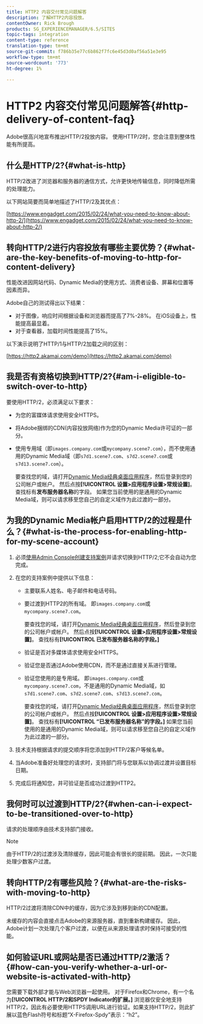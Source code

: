 ```yaml
---
title: HTTP2 内容交付常见问题解答
description: 了解HTTP2内容投放。
contentOwner: Rick Brough
products: SG_EXPERIENCEMANAGER/6.5/SITES
topic-tags: integration
content-type: reference
translation-type: tm+mt
source-git-commit: f786b35e77c6b862f7fc6e45d3d0af56a51e3e95
workflow-type: tm+mt
source-wordcount: '773'
ht-degree: 1%

---
```



# HTTP2 内容交付常见问题解答{#http-delivery-of-content-faq}

Adobe很高兴地宣布推出HTTP/2投放内容。 使用HTTP/2时，您会注意到整体性能有所提高。

## 什么是HTTP/2?{#what-is-http}

HTTP/2改进了浏览器和服务器的通信方式，允许更快地传输信息，同时降低所需的处理能力。

以下网站简要而简单地描述了HTTP/2及其优点：

[https://www.engadget.com/2015/02/24/what-you-need-to-know-about-http-2/](https://www.engadget.com/2015/02/24/what-you-need-to-know-about-http-2/)

## 转向HTTP/2进行内容投放有哪些主要优势？{#what-are-the-key-benefits-of-moving-to-http-for-content-delivery}

性能改进因网站代码、Dynamic Media的使用方式、消费者设备、屏幕和位置等因素而异。

Adobe自己的测试得出以下结果：

* 对于图像，响应时间根据设备和浏览器而提高了7%-28%。 在iOS设备上，性能提高最显着。
* 对于查看器，加载时间性能提高了15%。

以下演示说明了HTTP/1与HTTP/2加载之间的区别：

[https://http2.akamai.com/demo](https://http2.akamai.com/demo)

## 我是否有资格切换到HTTP/2?{#am-i-eligible-to-switch-over-to-http}

要使用HTTP/2，必须满足以下要求：

* 为您的富媒体请求使用安全HTTPS。
* 将Adobe捆绑的CDN(内容投放网络)作为您的Dynamic Media许可证的一部分。
* 使用专用域（即`images.company.com`或`mycompany.scene7.com`），而不使用通用的Dynamic Media域（即`s7d1.scene7.com`、`s7d2.scene7.com`或`s7d13.scene7.com`）。

   要查找您的域，请打开[Dynamic Media经典桌面应用程序](https://experienceleague.adobe.com/docs/dynamic-media-classic/using/getting-started/signing-out.html#getting-started)，然后登录到您的公司帐户或帐户。 然后点按&#x200B;**[!UICONTROL 设置>应用程序设置>常规设置]**。 查找标有&#x200B;**发布服务器名称**&#x200B;的字段。 如果您当前使用的是通用的Dynamic Media域，则可以请求移至您自己的自定义域作为此过渡的一部分。

## 为我的Dynamic Media帐户启用HTTP/2的过程是什么？{#what-is-the-process-for-enabling-http-for-my-scene-account}

1. 必须[使用Admin Console创建支持案例](https://helpx.adobe.com/enterprise/admin-guide.html/enterprise/using/support-for-experience-cloud.ug.html)并请求切换到HTTP/2;它不会自动为您完成。
1. 在您的支持案例中提供以下信息：

   * 主要联系人姓名、电子邮件和电话号码。
   * 要过渡到HTTP2的所有域。 即`images.company.com`或`mycompany.scene7.com`。

      要查找您的域，请打开[Dynamic Media经典桌面应用程序](https://experienceleague.adobe.com/docs/dynamic-media-classic/using/getting-started/signing-out.html#getting-started)，然后登录到您的公司帐户或帐户。 然后点按&#x200B;**[!UICONTROL 设置>应用程序设置>常规设置]**。 查找标有&#x200B;**[!UICONTROL 已发布服务器名称的字段。]**

   * 验证是否对多媒体请求使用安全HTTPS。
   * 验证您是否通过Adobe使用CDN，而不是通过直接关系进行管理。
   * 验证您使用的是专用域。 即`images.company.com`或`mycompany.scene7.com`，不是通用的Dynamic Media域，如`s7d1.scene7.com`、`s7d2.scene7.com`、`s7d13.scene7.com`。

      要查找您的域，请打开[Dynamic Media经典桌面应用程序](https://experienceleague.adobe.com/docs/dynamic-media-classic/using/getting-started/signing-out.html#getting-started)，然后登录到您的公司帐户或帐户。 然后点按&#x200B;**[!UICONTROL 设置>应用程序设置>常规设置]**。 查找标有&#x200B;**[!UICONTROL “已发布服务器名称”的字段。]** 如果您当前使用的是通用的Dynamic Media域，则可以请求移至您自己的自定义域作为此过渡的一部分。

1. 技术支持根据请求的提交顺序将您添加到HTTP/2客户等候名单。
1. 当Adobe准备好处理您的请求时，支持部门将与您联系以协调过渡并设置目标日期。
1. 完成后将通知您，并可验证是否成功过渡到HTTP2。

## 我何时可以过渡到HTTP/2?{#when-can-i-expect-to-be-transitioned-over-to-http}

请求的处理顺序由技术支持部门接收。

>[!NOTE]
>
>由于HTTP/2的过渡涉及清除缓存，因此可能会有很长的提前期。 因此，一次只能处理少数客户过渡。

## 转向HTTP/2有哪些风险？{#what-are-the-risks-with-moving-to-http}

HTTP/2过渡将清除CDN中的缓存，因为它涉及到移到新的CDN配置。

未缓存的内容会直接点击Adobe的来源服务器，直到重新构建缓存。 因此，Adobe计划一次处理几个客户过渡，以便在从来源处理请求时保持可接受的性能。

## 如何验证URL或网站是否已通过HTTP/2激活？{#how-can-you-verify-whether-a-url-or-website-is-activated-with-http}

您需要下载外部才能与Web浏览器一起使用。 对于Firefox和Chrome，有一个名为&#x200B;**[!UICONTROL HTTP/2和SPDY Indicator的扩展。]** 浏览器仅安全地支持HTTP/2，因此有必要使用HTTPS调用URL进行验证。如果支持HTTP/2，则此扩展以蓝色Flash符号和标题“X-Firefox-Spdy”表示：“h2”。
